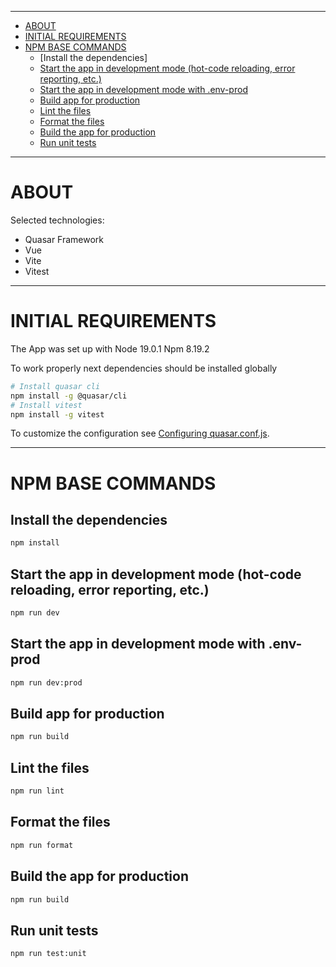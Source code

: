 ------------------------------------------------------------------------------------------------------------------------

* [ABOUT](#ABOUT)
* [INITIAL REQUIREMENTS](#INITIAL-REQUIREMENTS)
* [NPM BASE COMMANDS](#NPM-BASE-COMMANDS)
    * [Install the dependencies]
    * [Start the app in development mode (hot-code reloading, error reporting, etc.)](#Start-the-app-in-development-mode-hot-code-reloading-error-reporting-etc)
    * [Start the app in development mode with .env-prod](#Start-the-app-in-development-mode-with-env-prod)
    * [Build app for production](#Build-app-for-production)
    * [Lint the files](#Lint-the-files)
    * [Format the files](#Format-the-files)
    * [Build the app for production](#Build-the-app-for-production)
    * [Run unit tests](#Run-unit-tests)

------------------------------------------------------------------------------------------------------------------------

# ABOUT

Selected technologies:

* Quasar Framework
* Vue
* Vite
* Vitest

------------------------------------------------------------------------------------------------------------------------

# INITIAL REQUIREMENTS

The App was set up with
Node    19.0.1
Npm     8.19.2

To work properly next dependencies should be installed globally

```bash
# Install quasar cli
npm install -g @quasar/cli
# Install vitest
npm install -g vitest
```

To customize the configuration see [Configuring quasar.conf.js](https://quasar.dev/quasar-cli/quasar-conf-js).

------------------------------------------------------------------------------------------------------------------------

# NPM BASE COMMANDS

## Install the dependencies
```bash
npm install
```

## Start the app in development mode (hot-code reloading, error reporting, etc.)
```bash
npm run dev
```

## Start the app in development mode with .env-prod
```bash
npm run dev:prod
```

## Build app for production
```bash
npm run build
```

## Lint the files
```bash
npm run lint
```

## Format the files
```bash
npm run format
```

## Build the app for production
```bash
npm run build
```

## Run unit tests
```bash
npm run test:unit
```

<!-- ------------------------------------------------------------------------------------------------------------------------

# UPDATE CURRENT CORE

## Update current src/core with comfy-core:master
```bash
npm run update-core
```
Replace current /src/core folder with latest comfy-core:master core version

## Push current src/core to comfy-core:{localBranch}
```bash
npm run push-core
```
- Create new branch in comfy-core with the same name as current working project branch
- Copy local core folder to comfy-core
- Push new branch to comfy-core

## Update current src/core with comfy-core:{localBranch}
```bash
npm run pull-core
```
- Checkout comfy-core to current branch name
- Replace current /src/core folder with latest comfy-core:{localBranch} core version

## Clear comfy-core cache
```bash
npm run clear-core
```
- Clear ~/comfy-core folder in user's home directory

------------------------------------------------------------------------------------------------------------------------

# UPDATE CURRENT CORE

## Update version tag

Major

```bash
npm run update-version major
```

Minor

```bash
npm run update-version minor
```

Patch

```bash
npm run update-version patch
```
 -->
